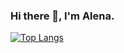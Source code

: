 ### Hi there 👋, I'm Alena.

[![Top Langs](https://github-readme-stats.vercel.app/api/top-langs/?username=AllenArt)](https://github.com/AllenArt/github-readme-stats)

